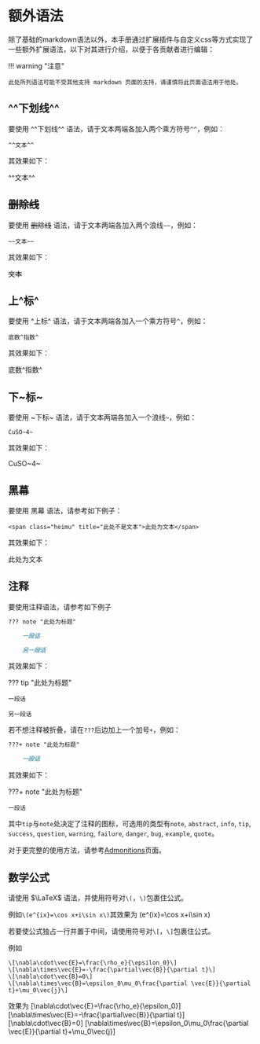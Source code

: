 # 额外语法

除了基础的markdown语法以外，本手册通过扩展插件与自定义css等方式实现了一些额外扩展语法，以下对其进行介绍，以便于各贡献者进行编辑：

!!! warning "注意"

    此处所列语法可能不受其他支持 markdown 页面的支持，请谨慎将此页面语法用于他处。

## ^^下划线^^

要使用 ^^下划线^^ 语法，请于文本两端各加入两个乘方符号`^^`，例如：

`^^文本^^`

其效果如下：

^^文本^^

## ~~删除线~~

要使用 ~~删除线~~ 语法，请于文本两端各加入两个浪线`~~`，例如：

`~~文本~~`

其效果如下：

~~文本~~

## 上^标^

要使用 ^上标^ 语法，请于文本两端各加入一个乘方符号`^`，例如：

`底数^指数^`

其效果如下：

底数^指数^

## 下~标~

要使用 ~下标~ 语法，请于文本两端各加入一个浪线`~`，例如：

`CuSO~4~`

其效果如下：

CuSO~4~

## 黑幕

要使用 <span class="heimu" title="这个是黑幕哦OvO">黑幕</span> 语法，请参考如下例子：

`<span class="heimu" title="此处不是文本">此处为文本</span>`

其效果如下：

<span class="heimu" title="此处不是文本">此处为文本</span>

## 注释

要使用注释语法，请参考如下例子

```markdown
??? note "此处为标题"

    一段话

    另一段话
```

其效果如下：

??? tip "此处为标题"

    一段话

    另一段话

若不想注释被折叠，请在`???`后边加上一个加号`+`，例如：

```markdown
???+ note "此处为标题"

    一段话
```

其效果如下：

???+ note "此处为标题"

    一段话

其中`tip`与`note`处决定了注释的图标，可选用的类型有`note`,  `abstract`, `info`, `tip`, `success`, `question`, `warning`, `failure`, `danger`, `bug`, `example`, `quote`。

对于更完整的使用方法，请参考[Admonitions](https://squidfunk.github.io/mkdocs-material/reference/admonitions/?h=admonition)页面。

## 数学公式

请使用 $\LaTeX$ 语法，并使用符号对`\(`，`\)`包裹住公式。

例如`\(e^{ix}=\cos x+i\sin x\)`其效果为 \(e^{ix}=\cos x+i\sin x\)

若要使公式独占一行并置于中间，请使用符号对`\[`，`\]`包裹住公式。

例如
```
\[\nabla\cdot\vec{E}=\frac{\rho_e}{\epsilon_0}\]
\[\nabla\times\vec{E}=-\frac{\partial\vec{B}}{\partial t}\]
\[\nabla\cdot\vec{B}=0\]
\[\nabla\times\vec{B}=\epsilon_0\mu_0\frac{\partial \vec{E}}{\partial t}+\mu_0\vec{j}\]
```
效果为
\[\nabla\cdot\vec{E}=\frac{\rho_e}{\epsilon_0}\]
\[\nabla\times\vec{E}=-\frac{\partial\vec{B}}{\partial t}\]
\[\nabla\cdot\vec{B}=0\]
\[\nabla\times\vec{B}=\epsilon_0\mu_0\frac{\partial \vec{E}}{\partial t}+\mu_0\vec{j}\]